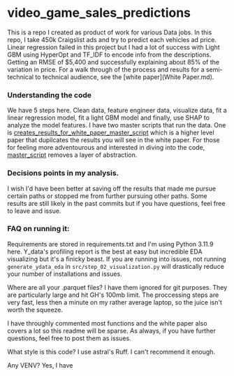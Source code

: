# video_game_sales_predictions

This is a repo I created as product of work for various Data jobs. In this repo, I take 450k Craigslist ads and try to predict each vehicles ad price. Linear regression failed in this project but I had a lot of success with Light GBM using HyperOpt and TF_IDF to encode info from the descriptions. Getting an RMSE of \$5,400 and successfully explaining about 85% of the variation in price. For a walk through of the process and results for a semi-technical to technical audience, see the [white paper](White Paper.md). 

### Understanding the code
We have 5 steps here. Clean data, feature engineer data, visualize data, fit a linear regression model, fit a light GBM model and finally, use SHAP to analyze the model features. I have two master scripts that run the data. One is [creates_results_for_white_paper_master_script](creates_results_for_white_paper_master_script) which is a higher level paper that dupilcates the results you will see in the white paper. For those for feeling more adventourous and interested in diving into the code, [master_script](master_script.py) removes a layer of abstraction. 


### Decisions points in my analysis.
I wish I'd have been better at saving off the results that made me pursue certain paths or stopped me from further pursuing other paths. Some results are still likely in the past commits but if you have questions, feel free to leave and issue. 

### FAQ on running it:
Requirements are stored in requirements.txt and I'm using Python 3.11.9 here. Y_data's profiling report is the best at easy but incredible EDA visualizing but it's a finicky beast. If you are running into issues, not running `generate_ydata_eda` in `src/step_02_visualization.py` will drastically reduce your number of installations and issues. 

Where are all your .parquet files? I have them ignored for git purposes. They are particularly large and hit GH's 100mb limit. The proccessing steps are very fast, less then a minute on my rather average laptop, so the juice isn't worth the squeeze.

I have throughly commented most functions and the white paper also covers a lot so this readme will be sparse. As always, if you have further questions, feel free to post them as issues. 

What style is this code? I use astral's Ruff. I can't recommend it enough. 

Any VENV? Yes, I have 